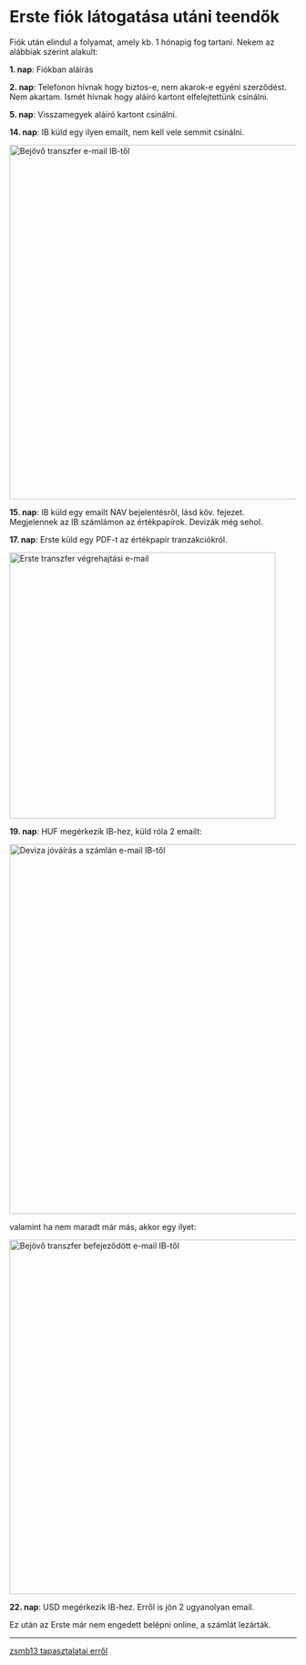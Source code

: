 # Erste fiók látogatása utáni teendők

Fiók után elindul a folyamat, amely kb. 1 hónapig fog tartani.
Nekem az alábbiak szerint alakult:

**1\. nap**: Fiókban aláírás

**2\. nap**: Telefonon hívnak hogy biztos-e, nem akarok-e egyéni szerződést. Nem akartam. Ismét hívnak hogy aláíró kartont elfelejtettünk csinálni.

**5\. nap**: Visszamegyek aláíró kartont csinálni.

**14\. nap**: IB küld egy ilyen emailt, nem kell vele semmit csinálni.

<img src="../images/qualified.png" alt="Bejövő transzfer e-mail IB-től" width="622" />

**15\. nap**: IB küld egy emailt NAV bejelentésről, lásd köv. fejezet.  
Megjelennek az IB számlámon az értékpapírok. Devizák még sehol.

**17\. nap**: Erste küld egy PDF-t az értékpapír tranzakciókról.

<img src="../images/erste tranzakcio.png" alt="Erste transzfer végrehajtási e-mail" width="467" />

**19\. nap**: HUF megérkezik IB-hez, küld róla 2 emailt:

<img src="../images/HUF IB 1.png" alt="Deviza jóváírás a számlán e-mail IB-től" width="649" />

valamint ha nem maradt már más, akkor egy ilyet:

<img src="../images/IB TBSZ kész.png" alt="Bejövő transzfer befejeződött e-mail IB-től" width="622" />

**22\. nap**: USD megérkezik IB-hez. Erről is jön 2 ugyanolyan email.

Ez után az Erste már nem engedett belépni online, a számlát lezárták.

---

[zsmb13 tapasztalatai erről](https://github.com/hyperknot/interactive_brokers_tbsz/issues/5)
